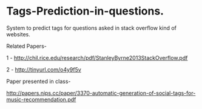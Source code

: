 # Tags-Prediction-in-questions.
System to predict tags for questions asked in stack overflow kind of websites.  

Related Papers- 

1 - http://chil.rice.edu/research/pdf/StanleyByrne2013StackOverflow.pdf

2 - http://tinyurl.com/o4y9f5v


Paper presented in class- 

http://papers.nips.cc/paper/3370-automatic-generation-of-social-tags-for-music-recommendation.pdf
